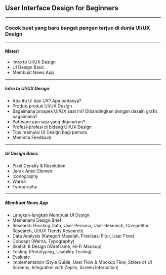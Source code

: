 ## User Interface Design for Beginners

---

### Cocok buat yang baru banget pengen terjun di dunia UI/UX Design

---

#### Materi

- Intro to UI/UX Design <!-- .element: class="fragment" -->
- UI Design Basic <!-- .element: class="fragment" -->
- Membuat News App <!-- .element: class="fragment" -->

---

##### Intro to UI/UX Design

- Apa itu UI dan UX? Apa bedanya? <!-- .element: class="fragment" -->
- Produk-produk UI/UX Design <!-- .element: class="fragment" -->
- Bagaimana prospek UI/UX saat ini? Dibandingkan dengan desain grafis bagaimana? <!-- .element: class="fragment" -->
- Software apa saja yang digunakan? <!-- .element: class="fragment" -->
- Profesi-profesi di bidang UI/UX Design <!-- .element: class="fragment" -->
- Tips memulai UI Design bagi pemula <!-- .element: class="fragment" -->
- Meminta Feedback <!-- .element: class="fragment" -->

---

##### UI Design Basic

- Pixel Density & Resolution <!-- .element: class="fragment" -->
- Jarak Antar Elemen <!-- .element: class="fragment" -->
- Iconography <!-- .element: class="fragment" -->
- Warna <!-- .element: class="fragment" -->
- Typography <!-- .element: class="fragment" -->

---

##### Membuat News App

- Langkah-langkah Membuat UI Design <!-- .element: class="fragment" -->
- Memahami Design Brief <!-- .element: class="fragment" -->
- Research (Existing Data, User Persona, User Research, Competitor Research, UI/UX Trends Research) <!-- .element: class="fragment" -->
- Data Analysis (Kategori Masalah, Finalisasi Fitur, User Flow) <!-- .element: class="fragment" -->
- Concept (Warna, Typography) <!-- .element: class="fragment" -->
- Sketch & Design (Wireframe, Hi-Fi Mockup) <!-- .element: class="fragment" -->
- Testing (Prototyping, Usability Testing) <!-- .element: class="fragment" -->
- Evaluate <!-- .element: class="fragment" -->
- Implementation (Style Guide, User Flow & Mockup Flow, States of UI Screens, Integration with Zeplin, Screen Interaction) <!-- .element: class="fragment" -->
